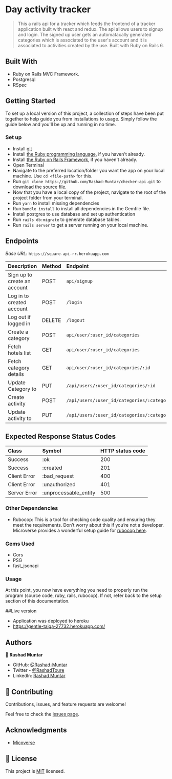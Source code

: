 # Day activity tracker

> This a rails api for a tracker which feeds the frontend of a tracker application built with react and redux. The api allows users to signup and login. The signed up user gets an automatacally generated categories which is associated to the user's account and it is associated to activities created by the use. Built with Ruby on Rails 6.

## Built With
- Ruby on Rails MVC Framework.
- Postgresql
- RSpec

## Getting Started

To set up a local version of this project, a collection of steps have been put together to help guide you from installations to usage. Simply follow the guide below and you'll be up and running in no time.

### Set up

- Install [git](https://git-scm.com/downloads)
- Install [the Ruby programming language](https://ruby-doc.org/downloads/), if you haven't already.
- Install [the Ruby on Rails Framework](https://guides.rubyonrails.org/getting_started.html), if you haven't already.
- Open Terminal
- Navigate to the preferred location/folder you want the app on your local machine. Use `cd <file-path>` for this.
- Run `git clone https://github.com/Rashad-Muntar/checker-api.git` to download the source file.
- Now that you have a local copy of the project, navigate to the root of the project folder from your terminal.
- Run `yarn` to install missing dependencies
- Run `bundle install` to install all dependencies in the Gemfile file.
- Install postgres to use database and set up authentication
- Run `rails db:migrate` to generate database tables.
- Run `rails server` to get a server running on your local machine.

## Endpoints
_Base URL_: `https://square-api-rr.herokuapp.com`

|Description|Method|Endpoint|
|:---|:---|:---|
|Sign up to create an account|POST|`api/signup`|
|Log in to created account|POST|`/login`|
|Log out if logged in|DELETE|`/logout`|
|Create a category|POST|`api/user/:user_id/categories`|
|Fetch hotels list |GET|`api/user/:user_id/categories`|
|Fetch category details |GET|`api/user/:user_id/categories/:id`|
|Update Category to |PUT|`/api/users/:user_id/categories/:id`|
|Create activity |POST|`/api/users/:user_id/categories/:category_id/activities`|
|Update activity to |PUT|`/api/users/:user_id/categories/:category_id/activities/:id`|


## Expected Response Status Codes

|Class|Symbol|HTTP status code|
|:---|:---|:---|
|Success|:ok|200|
|Success|:created|201|
|Client Error|:bad_request|400|
|Client Error|:unauthorized|401|
|Server Error|:unprocessable_entity|500|


### Other Dependencies

- Rubocop: This is a tool for checking code quality and ensuring they meet the requirements. Don’t worry about this if you’re not a developer. Microverse provides a wonderful setup guide for [rubocop here](https://github.com/microverseinc/linters-config/tree/master/ruby).

### Gems Used
- Cors
- PSG
- fast_jsonapi


### Usage

At this point, you now have everything you need to properly run the program (source code, ruby, rails, rubocop). If not, refer back to the setup section of this documentation.

##Live version
- Application was deployed to heroku 
- https://gentle-taiga-27732.herokuapp.com/

## Authors

👤 **Rashad Muntar**

- GitHub: [@Rashad-Muntar](https://github.com/Rashad-Muntar)
- Twitter - [@RashadToure](https://twitter.com/RashadToure)
- LinkedIn: [Rashad Muntar](https://www.linkedin.com/in/rashad-muntar/)

## 🤝 Contributing

Contributions, issues, and feature requests are welcome!

Feel free to check the [issues page](https://github.com/Rashad-Muntar/checker-api/issues).


## Acknowledgments

- [Micoverse](https://microverse.org)


## 📝 License

This project is [MIT](https://github.com/Rashad-Muntar/checker-api/blob/friendshipv2/LICENSE) licensed.

